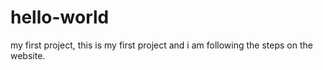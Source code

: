 # hello-world
my first project,
this is my first project and i am following the steps on the website.
